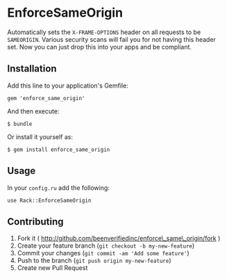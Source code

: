 # EnforceSameOrigin

Automatically sets the `X-FRAME-OPTIONS` header on all requests to be `SAMEORIGIN`.  Various security scans will fail you for not having this header set. Now you can just drop this into your apps and be compliant.

## Installation

Add this line to your application's Gemfile:

    gem 'enforce_same_origin'

And then execute:

    $ bundle

Or install it yourself as:

    $ gem install enforce_same_origin

## Usage

In your `config.ru` add the following:

    use Rack::EnforceSameOrigin

## Contributing

1. Fork it ( http://github.com/beenverifiedinc/enforce\_same\_origin/fork )
2. Create your feature branch (`git checkout -b my-new-feature`)
3. Commit your changes (`git commit -am 'Add some feature'`)
4. Push to the branch (`git push origin my-new-feature`)
5. Create new Pull Request
